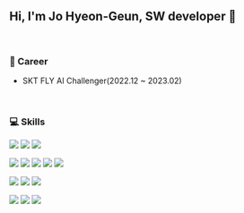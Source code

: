 ## Hi, I'm Jo Hyeon-Geun, SW developer 👋

<br>


### :closed_book: Career
* SKT FLY AI Challenger(2022.12 ~ 2023.02)

<br>

### :computer: Skills
<img src="https://img.shields.io/badge/C-A8B9CC?style=flat&logo=C&logoColor=white"> <img src="https://img.shields.io/badge/C++-00599C?style=flate&logo=C++&logoColor=white"> <img src="https://img.shields.io/badge/Python-3776AB?style=flat&logo=Python&logoColor=white">

<img src="https://img.shields.io/badge/OpenCV-5C3EE8?style=flat&logo=OpenCV&logoColor=white"> <img src="https://img.shields.io/badge/scikit-learn-F7931E?style=flat&logo=scikit-learn&logoColor=white"> <img src="https://img.shields.io/badge/Keras-D00000?style=flat&logo=Keras&logoColor=white"> <img src="https://img.shields.io/badge/TensorFlow-FF6F00?style=flat&logo=TensorFlow&logoColor=white"> <img src="https://img.shields.io/badge/PyTorch-EE4C2C?style=flat&logo=PyTorch&logoColor=white">

<img src="https://img.shields.io/badge/MySQL-4479A1?style=flat&logo=MySQL&logoColor=white"> <img src="https://img.shields.io/badge/MariaDB-003545?style=flat&logo=MariaDB&logoColor=white"> <img src="https://img.shields.io/badge/Django-092E20?style=flat&logo=Django&logoColor=white">

<img src="https://img.shields.io/badge/Docker-2496ED?style=flat&logo=Docker&logoColor=white"> <img src="https://img.shields.io/badge/Amazon AWS-232F3E?style=flat&logo=Amazon AWS&logoColor=white"> <img src="https://img.shields.io/badge/Microsoft Azure-0078D4?style=flat&logo=Microsoft Azure&logoColor=white">


<!--
**rkskek1226/rkskek1226** is a ✨ _special_ ✨ repository because its `README.md` (this file) appears on your GitHub profile.

Here are some ideas to get you started:

- 🔭 I’m currently working on ...
- 🌱 I’m currently learning ...
- 👯 I’m looking to collaborate on ...
- 🤔 I’m looking for help with ...
- 💬 Ask me about ...
- 📫 How to reach me: ...
- 😄 Pronouns: ...
- ⚡ Fun fact: ...
-->
